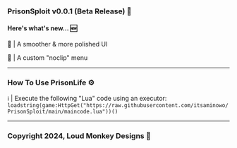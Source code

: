 <h3 align="left">PrisonSploit v0.0.1 (Beta Release) 👾</h3>
<h4 align="left">Here's what's new... 🆕</h4>
<p align="left">💅 | A smoother & more polished UI</p>
<p align="left">🔀 | A custom "noclip" menu</p>
<hr>
<h3 align="left">How To Use PrisonLife ⚙️</h3>
<p align="left">ℹ️ | Execute the following "Lua" code using an executor: <code>loadstring(game:HttpGet("https://raw.githubusercontent.com/itsaminowo/PrisonSploit/main/maincode.lua"))()</code></p>
<hr>
<h3 align="left">Copyright 2024, Loud Monkey Designs 💖</h3>
